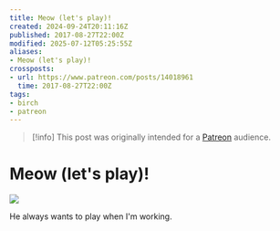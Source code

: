 ```yaml
---
title: Meow (let's play)!
created: 2024-09-24T20:11:16Z
published: 2017-08-27T22:00Z
modified: 2025-07-12T05:25:55Z
aliases:
- Meow (let's play)!
crossposts:
- url: https://www.patreon.com/posts/14018961
  time: 2017-08-27T22:00Z
tags:
- birch
- patreon
---
```


> [!info]
> This post was originally intended for a [Patreon](../tags/patreon.md) audience.

# Meow (let's play)!

![](https://vimeo.com/578698914)

He always wants to play when I'm working.
